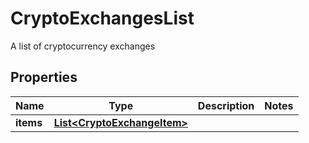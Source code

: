 

# CryptoExchangesList

A list of cryptocurrency exchanges

## Properties

| Name | Type | Description | Notes |
|------------ | ------------- | ------------- | -------------|
|**items** | [**List&lt;CryptoExchangeItem&gt;**](CryptoExchangeItem.md) |  |  |



